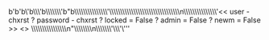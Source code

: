 b'b\'b\\\'b\\\\\\\'b\\\\\\\\\\\\\\\'b"b\\\\\\\\\\\\\\\\\\\\\\\\\\\\\\\'\\\\\\\\\\\\\\\\\\\\\\\\\\\\\\\\\\\\\\\\\\\\\\\\\\\\\\\\\\\\\\\\n\\\\\\\\\\\\\\\\\\\\\\\\\\\\\\\'<< user - chxrst ? password - chxrst ? locked = False ? admin = False ? newm = False >> <> \\\\\\\\\\\\\\\\\\\\\\\\\\\\\\\\n"\\\\\\\\\\\\\\\\n\\\\\\\\\\\\\\\'\\\\\\\'\\\'\''